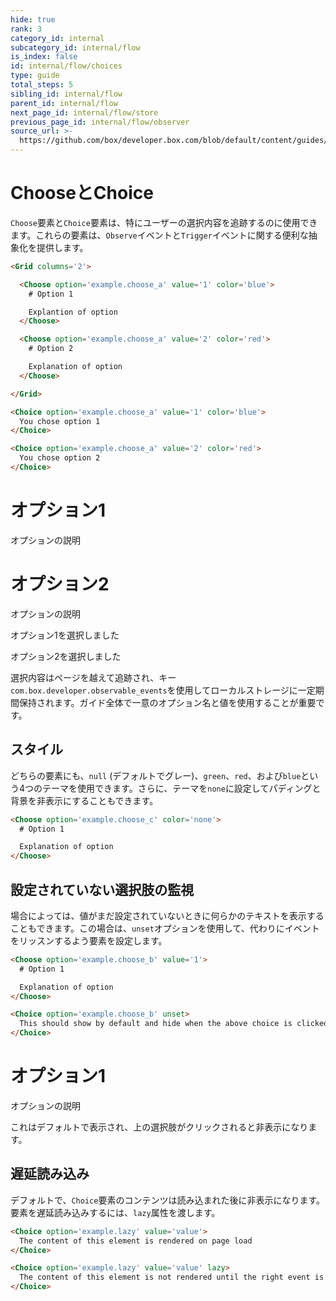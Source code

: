 ```yaml
---
hide: true
rank: 3
category_id: internal
subcategory_id: internal/flow
is_index: false
id: internal/flow/choices
type: guide
total_steps: 5
sibling_id: internal/flow
parent_id: internal/flow
next_page_id: internal/flow/store
previous_page_id: internal/flow/observer
source_url: >-
  https://github.com/box/developer.box.com/blob/default/content/guides/internal/flow/choices.md
---
```

<!-- does not need translation -->

# ChooseとChoice

`Choose`要素と`Choice`要素は、特にユーザーの選択内容を追跡するのに使用できます。これらの要素は、`Observe`イベントと`Trigger`イベントに関する便利な抽象化を提供します。

```html
<Grid columns='2'>

  <Choose option='example.choose_a' value='1' color='blue'>
    # Option 1

    Explantion of option
  </Choose>

  <Choose option='example.choose_a' value='2' color='red'>
    # Option 2

    Explanation of option
  </Choose>

</Grid>

<Choice option='example.choose_a' value='1' color='blue'>
  You chose option 1
</Choice>

<Choice option='example.choose_a' value='2' color='red'>
  You chose option 2
</Choice>
```

<H>

<Grid columns="2">

<Choose option="example.choose_a" value="1" color="blue">

# オプション1

オプションの説明

</Choose>

<Choose option="example.choose_a" value="2" color="red">

# オプション2

オプションの説明

</Choose>

</Grid>

<Choice option="example.choose_a" value="1" color="blue">

オプション1を選択しました

</Choice>

<Choice option="example.choose_a" value="2" color="red">

オプション2を選択しました

</Choice>

</H>

<Message notice>

選択内容はページを越えて追跡され、キー`com.box.developer.observable_events`を使用してローカルストレージに一定期間保持されます。ガイド全体で一意のオプション名と値を使用することが重要です。

</Message>

## スタイル

どちらの要素にも、`null` (デフォルトでグレー)、`green`、`red`、および`blue`という4つのテーマを使用できます。さらに、テーマを`none`に設定してパディングと背景を非表示にすることもできます。

```html
<Choose option='example.choose_c' color='none'>
  # Option 1

  Explanation of option
</Choose>
```

## 設定されていない選択肢の監視

場合によっては、値がまだ設定されていないときに何らかのテキストを表示することもできます。この場合は、`unset`オプションを使用して、代わりにイベントをリッスンするよう要素を設定します。

```html
<Choose option='example.choose_b' value='1'>
  # Option 1

  Explanation of option
</Choose>

<Choice option='example.choose_b' unset>
  This should show by default and hide when the above choice is clicked.
</Choice>
```

<H>

<Choose option="example.choose_b" value="1">

# オプション1

オプションの説明

</Choose>

<Choice option="example.choose_b" unset>

これはデフォルトで表示され、上の選択肢がクリックされると非表示になります。

</Choice>

</H>

## 遅延読み込み

デフォルトで、`Choice`要素のコンテンツは読み込まれた後に非表示になります。要素を遅延読み込みするには、`lazy`属性を渡します。

```html
<Choice option='example.lazy' value='value'>
  The content of this element is rendered on page load
</Choice>

<Choice option='example.lazy' value='value' lazy>
  The content of this element is not rendered until the right event is triggered.
</Choice>
```
